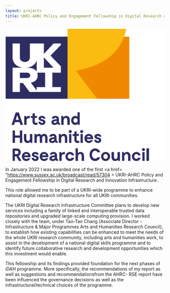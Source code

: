 ```yaml
---
layout: projects
title: UKRI-AHRC Policy and Engagement Fellowship in Digital Research and Innovation Infrastructure
---
```


<a href="https://www.ukri.org/councils/ahrc/"><img src="../images/ahrc.jpg" width="800"/></a>

In January 2022 I was awarded one of the first <a href= "https://www.sussex.ac.uk/broadcast/read/57304 > UKRI-AHRC Policy and Engagement Fellowship in Digital Research and Innovation Infrastructure </a>.

This role allowed me to be part of a UKRI-wide programme to enhance national digital research infrastructure for all UKRI communities.

The UKRI Digital Research Infrastructure Committee plans to develop new services including a family of linked and interoperable trusted data repositories and upgraded large-scale computing provision. I worked closely with the team, under Tao-Tao Chang (Associate Director - Infrastructure & Major Programmes
Arts and Humanities Research Council), to establish how existing capabilities can be enhanced to meet the needs of the whole UKRI research community, including arts and humanities work, to assist in the development of a national digital skills programme and to identify future collaborative research and development opportunities which this investment would enable.

This fellowship and its findings provided foundation for the next phases of iDAH programme. More specifically, the recommendations of my report as well as suggestions and recommendationsfrom the AHRC- RSE report have been influenced the governance decisions as well as the infrastructural/technical choices of the programme.
